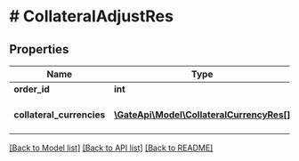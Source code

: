 # # CollateralAdjustRes

## Properties

Name | Type | Description | Notes
------------ | ------------- | ------------- | -------------
**order_id** | **int** | Order ID | [optional] 
**collateral_currencies** | [**\GateApi\Model\CollateralCurrencyRes[]**](CollateralCurrencyRes.md) | Collateral Currency Information | [optional] 

[[Back to Model list]](../../README.md#documentation-for-models) [[Back to API list]](../../README.md#documentation-for-api-endpoints) [[Back to README]](../../README.md)
